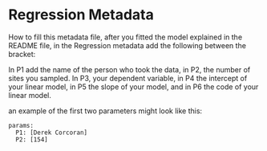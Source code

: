 Regression Metadata
================

How to fill this metadata file, after you fitted the model explained in
the README file, in the Regression metadata add the following between
the bracket:

In P1 add the name of the person who took the data, in P2, the number of
sites you sampled. In P3, your dependent variable, in P4 the intercept
of your linear model, in P5 the slope of your model, and in P6 the code
of your linear model.

an example of the first two parameters might look like this:

    params:
      P1: [Derek Corcoran]
      P2: [154]
